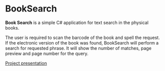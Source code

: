 BookSearch
==========
**Book Search** is a simple C# application for text search in the physical books.

The user is required to scan the barcode of the book and spell the request. If the electronic version of the book was found, BookSearch will perform a search for requested phrase. It will show the number of matches, page preview and page number for the query.

[Project presentation](https://www.dropbox.com/s/w1bo1dbaovql8vj/BookSearch.pdf)
